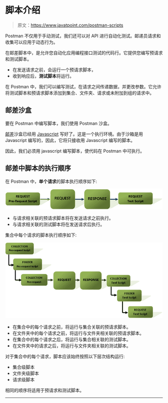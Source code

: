 # 脚本介绍

> 原文：<https://www.javatpoint.com/postman-scripts>

Postman 不仅用于手动测试，我们还可以对 API 进行自动化测试。邮递员请求和收集可以应用于动态行为。

在邮差脚本中，是允许您自动化应用编程接口测试的代码行。它提供您编写预请求和测试脚本。

*   在发送请求之前，会运行一个预请求脚本，
*   收到响应后，**测试脚本**将运行。

在 Postman 中，我们可以编写测试，在请求之间传递数据，并更改参数。它允许将测试脚本和预请求脚本添加到集合、文件夹、请求或未附加到组的请求中。

## 邮差沙盒

要在 Postman 中编写脚本，我们使用 Postman 沙盒。

[邮差](https://www.javatpoint.com/postman)沙盒已经用 [Javascript](https://www.javatpoint.com/javascript-tutorial) 写好了。这是一个执行环境。由于沙箱是用 Javascript 编写的，因此，它将只接收用 Javascript 编写的脚本。

因此，我们必须用 javascript 编写脚本，使代码在 Postman 中可执行。

## 邮差中脚本的执行顺序

在 Postman 中，**单个请求**的脚本执行顺序如下:

![Intro to Scripts](img/da9ca74b9909018415ec7bf5012e9d2a.png)

*   与请求相关联的预请求脚本将在发送请求之前执行。
*   与请求相关联的测试脚本将在发送请求后执行。

集合中每个请求的脚本执行顺序如下:

![Intro to Scripts](img/d1836b99566fbfbcfba7e4f726033dc5.png)

*   在集合中的每个请求之前，将运行与集合关联的预请求脚本。
*   在文件夹中的每个请求之前，将运行与文件夹相关联的预请求脚本。
*   在集合中的每个请求之后，将运行与集合相关联的测试脚本。
*   在文件夹中的请求之后，将运行与文件夹相关联的测试脚本。

对于集合中的每个请求，脚本应该始终按照以下层次结构运行:

*   集合级脚本
*   文件夹级脚本
*   请求级脚本

相同的顺序将适用于预请求和测试脚本。

* * *
